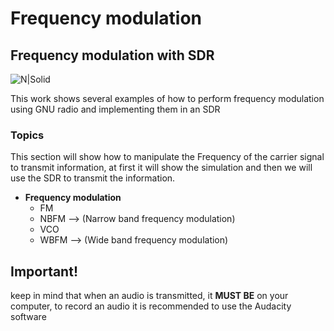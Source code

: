 # Frequency modulation
## Frequency modulation with SDR

![N|Solid](http://www.physics-and-radio-electronics.com/blog/wp-content/uploads/2018/04/frequencymodulation.png)

This work shows several examples of how to perform frequency modulation using GNU radio and implementing them in an SDR 

### Topics 
This section will show how to manipulate the Frequency  of the carrier signal to transmit information, at first it will show the simulation and then we will use the SDR to transmit the information.
- **Frequency modulation**
     - FM
     - NBFM --> (Narrow band frequency modulation)
     - VCO
     - WBFM --> (Wide band frequency modulation)



## Important!
keep in mind that when an audio is transmitted, it **MUST BE** on your computer, to record an audio it is recommended to use the Audacity software
